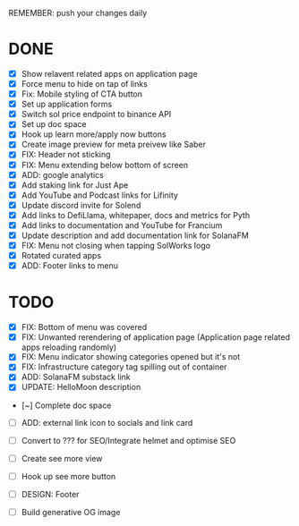 REMEMBER: push your changes daily

# DONE
- [x] Show relavent related apps on application page
- [x] Force menu to hide on tap of links
- [x] Fix: Mobile styling of CTA button
- [x] Set up application forms
- [x] Switch sol price endpoint to binance API
- [x] Set up doc space 
- [x] Hook up learn more/apply now buttons
- [x] Create image preview for meta preivew like Saber
- [x] FIX: Header not sticking
- [x] FIX: Menu extending below bottom of screen
- [x] ADD: google analytics
- [x] Add staking link for Just Ape
- [x] Add YouTube and Podcast links for Lifinity 
- [x] Update discord invite for Solend
- [x] Add links to DefiLlama, whitepaper, docs and metrics for Pyth
- [x] Add links to documentation and YouTube for Francium
- [x] Update description and add documentation link for SolanaFM
- [x] FIX: Menu not closing when tapping SolWorks logo
- [x] Rotated curated apps
- [x] ADD: Footer links to menu

# TODO
- [x] FIX: Bottom of menu was covered
- [x] FIX: Unwanted rerendering of application page (Application page related apps reloading randomly)
- [x] FIX: Menu indicator showing categories opened but it's not
- [x] FIX: Infrastructure category tag spilling out of container
- [x] ADD: SolanaFM substack link
- [x] UPDATE: HelloMoon description

- [~] Complete doc space
- [ ] ADD: external link icon to socials and link card

- [ ] Convert to ??? for SEO/Integrate helmet and optimise SEO
- [ ] Create see more view
- [ ] Hook up see more button
- [ ] DESIGN: Footer
- [ ] Build generative OG image